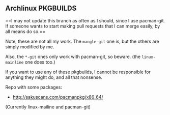 ## Archlinux PKGBUILDS

==I may not update this branch as often as I should, since I use pacman-git. If someone wants to start making pull requests that I can merge easily, by all means do so.==

Note, these are not all my work. The `mangle-git` one is, but the others are simply modified by me.

Also, the `*-git` ones only work with pacman-git, so beware. (the `linux-mainline` one does too.)

If you want to use any of these pkgbuilds, I cannot be responsible for anything they might do, and all that nonsense. 

Repo with some packages:

* http://sakuscans.com/pacmanpkg/x86_64/

(Currently linux-mailine and pacman-git)
